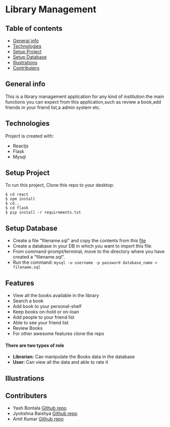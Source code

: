 # Library Management

## Table of contents
* [General info](#general-info)
* [Technologies](#technologies)
* [Setup Project](#setup-project)
* [Setup Database](#setup-database)
* [Illustrations](#illustrations)
* [Contributers](#contributers)

## General info
This is a library management application for any kind of institution the main functions you can expect from this application,such as review a book,add friends in your friend list,a admin system etc.

## Technologies
Project is created with:
* Reactjs
* Flask
* Mysql

## Setup Project
To run this project, Clone this repo to your desktop:

```
$ cd react
$ npm install
$ cd..
$ cd flask
$ pip install -r requirements.txt
```
## Setup Database
* Create a file "filename.sql" and copy the contents from this [file](https://docs.google.com/document/d/1nzmPVmuokZn1_mkOJqJ8ZNw4vlAMMfAkYWciiPnRGXE/edit?usp=sharing)
* Create a database in your DB in which you want to import this file.
* From command-prompt/terminal, move to the directory where you have created a "filename.sql".
* Run the command:
` mysql -u username -p password database_name < filename.sql `

## Features
- View all the books available in the library
- Search a book
- Add book to your personal-shelf
- Keep books on-hold or on-loan
- Add people to your friend list
- Able to see your friend list
- Review Books
- For other awesome features clone the repo

#### There are two types of role
- **Librarian:** Can manipulate the Books data in the database
- **User:** Can view all the data and able to rate it

## Illustrations



## Contributers

- Yash Bontala [Github repo](https://github.com/Yashbontala)
- Jyotishna Baishya [Github repo](https://github.com/JyotishnaBaishya)
- Amit Kumar [Github repo](https://github.com/amit295-cse)








